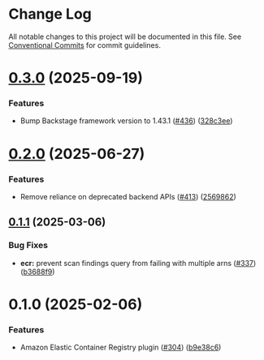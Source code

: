 # Change Log

All notable changes to this project will be documented in this file.
See [Conventional Commits](https://conventionalcommits.org) for commit guidelines.

# [0.3.0](https://github.com/awslabs/backstage-plugins-for-aws/compare/@aws/amazon-ecr-plugin-for-backstage-backend@0.2.0...@aws/amazon-ecr-plugin-for-backstage-backend@0.3.0) (2025-09-19)


### Features

* Bump Backstage framework version to 1.43.1 ([#436](https://github.com/awslabs/backstage-plugins-for-aws/issues/436)) ([328c3ee](https://github.com/awslabs/backstage-plugins-for-aws/commit/328c3ee74d67b78432d51ba29e6aef16e94bec25))





# [0.2.0](https://github.com/awslabs/backstage-plugins-for-aws/compare/@aws/amazon-ecr-plugin-for-backstage-backend@0.1.1...@aws/amazon-ecr-plugin-for-backstage-backend@0.2.0) (2025-06-27)


### Features

* Remove reliance on deprecated backend APIs ([#413](https://github.com/awslabs/backstage-plugins-for-aws/issues/413)) ([2569862](https://github.com/awslabs/backstage-plugins-for-aws/commit/25698626fcc1c58a356dc08a17ab87251814eb0e))





## [0.1.1](https://github.com/awslabs/backstage-plugins-for-aws/compare/@aws/amazon-ecr-plugin-for-backstage-backend@0.1.0...@aws/amazon-ecr-plugin-for-backstage-backend@0.1.1) (2025-03-06)


### Bug Fixes

* **ecr:** prevent scan findings query from failing with multiple arns ([#337](https://github.com/awslabs/backstage-plugins-for-aws/issues/337)) ([b3688f9](https://github.com/awslabs/backstage-plugins-for-aws/commit/b3688f96be2c8068e4822458f61908d67b9bf340))





# 0.1.0 (2025-02-06)


### Features

* Amazon Elastic Container Registry plugin ([#304](https://github.com/awslabs/backstage-plugins-for-aws/issues/304)) ([b9e38c6](https://github.com/awslabs/backstage-plugins-for-aws/commit/b9e38c6b4c83a0a3b8a3af9c26d8df86bf49e98b))
